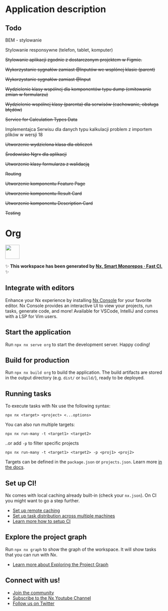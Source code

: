# Application description

## Todo
BEM  - stylowanie

Stylowanie responsywne (telefon, tablet, komputer)

<s>Stylowanie aplikacji zgodnie z dostarczonym projektem w Figmie.</s>

<s>Wykorzystanie sygnałów zamiast @Inputów we wsplónej klasie (parent)</s>

<s>Wykorzystanie sygnałów zamiast @Input</s>

<s>Wydzielenie klasy wspólnej dla komponentów typu dump (emitowanie zmian w  formularzu)  </s>

<s>Wydzielenie wspólnej klasy (parenta) dla serwisów (cachowanie, obsługa błędów)</s>

<s>Service for Calculation Types Data</s>

Implementajca Serwisu dla danych typu kalkulacji problem z importem plików w wersji 18 

<s>Utworzenie wydzielona klasa dla obliczeń</s>

<s>Środowisko Ngrx dla aplikacji</s>

<s>Utworzenie klasy formularza z walidacją</s>

<s>Routing</s>

<s>Utworzenie komponentu Feature Page</s>

<s>Utworzenie komponentu Result Card</s>

<s>Utworzenie komponentu Description Card </s>

<s>Testing</s>
# Org

<a alt="Nx logo" href="https://nx.dev" target="_blank" rel="noreferrer"><img src="https://raw.githubusercontent.com/nrwl/nx/master/images/nx-logo.png" width="45"></a>

✨ **This workspace has been generated by [Nx, Smart Monorepos · Fast CI.](https://nx.dev)** ✨

## Integrate with editors

Enhance your Nx experience by installing [Nx Console](https://nx.dev/nx-console) for your favorite editor. Nx Console
provides an interactive UI to view your projects, run tasks, generate code, and more! Available for VSCode, IntelliJ and
comes with a LSP for Vim users.

## Start the application

Run `npx nx serve org` to start the development server. Happy coding!

## Build for production

Run `npx nx build org` to build the application. The build artifacts are stored in the output directory (e.g. `dist/` or `build/`), ready to be deployed.

## Running tasks

To execute tasks with Nx use the following syntax:

```
npx nx <target> <project> <...options>
```

You can also run multiple targets:

```
npx nx run-many -t <target1> <target2>
```

..or add `-p` to filter specific projects

```
npx nx run-many -t <target1> <target2> -p <proj1> <proj2>
```

Targets can be defined in the `package.json` or `projects.json`. Learn more [in the docs](https://nx.dev/features/run-tasks).

## Set up CI!

Nx comes with local caching already built-in (check your `nx.json`). On CI you might want to go a step further.

- [Set up remote caching](https://nx.dev/features/share-your-cache)
- [Set up task distribution across multiple machines](https://nx.dev/nx-cloud/features/distribute-task-execution)
- [Learn more how to setup CI](https://nx.dev/recipes/ci)

## Explore the project graph

Run `npx nx graph` to show the graph of the workspace.
It will show tasks that you can run with Nx.

- [Learn more about Exploring the Project Graph](https://nx.dev/core-features/explore-graph)

## Connect with us!

- [Join the community](https://nx.dev/community)
- [Subscribe to the Nx Youtube Channel](https://www.youtube.com/@nxdevtools)
- [Follow us on Twitter](https://twitter.com/nxdevtools)
